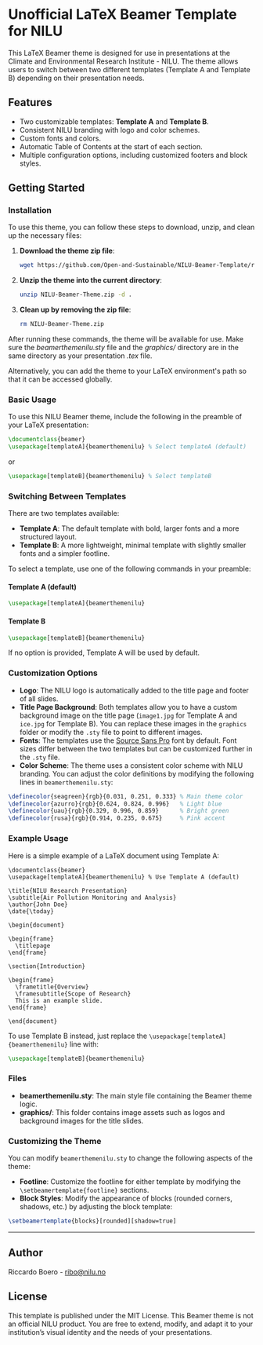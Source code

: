 # Unofficial LaTeX Beamer Template for NILU

This LaTeX Beamer theme is designed for use in presentations at the Climate and Environmental Research Institute - NILU. The theme allows users to switch between two different templates (Template A and Template B) depending on their presentation needs. 

## Features
- Two customizable templates: **Template A** and **Template B**.
- Consistent NILU branding with logo and color schemes.
- Custom fonts and colors.
- Automatic Table of Contents at the start of each section.
- Multiple configuration options, including customized footers and block styles.

## Getting Started

### Installation

To use this theme, you can follow these steps to download, unzip, and clean up the necessary files:

1. **Download the theme zip file**:
   ```bash
   wget https://github.com/Open-and-Sustainable/NILU-Beamer-Template/raw/main/NILU-Beamer-Theme.zip
   ```

2. **Unzip the theme into the current directory**:
   ```bash
   unzip NILU-Beamer-Theme.zip -d .
   ```

3. **Clean up by removing the zip file**:
   ```bash
   rm NILU-Beamer-Theme.zip
   ```

After running these commands, the theme will be available for use. Make sure the *beamerthemenilu.sty* file and the *graphics/* directory are in the same directory as your presentation *.tex* file.

Alternatively, you can add the theme to your LaTeX environment's path so that it can be accessed globally.

### Basic Usage

To use this NILU Beamer theme, include the following in the preamble of your LaTeX presentation:

```latex
\documentclass{beamer}
\usepackage[templateA]{beamerthemenilu} % Select templateA (default)
```

or

```latex
\usepackage[templateB]{beamerthemenilu} % Select templateB
```

### Switching Between Templates

There are two templates available:
- **Template A**: The default template with bold, larger fonts and a more structured layout.
- **Template B**: A more lightweight, minimal template with slightly smaller fonts and a simpler footline.

To select a template, use one of the following commands in your preamble:

#### Template A (default)
```latex
\usepackage[templateA]{beamerthemenilu}
```

#### Template B
```latex
\usepackage[templateB]{beamerthemenilu}
```

If no option is provided, Template A will be used by default.

### Customization Options

- **Logo**: The NILU logo is automatically added to the title page and footer of all slides.
- **Title Page Background**: Both templates allow you to have a custom background image on the title page (`image1.jpg` for Template A and `ice.jpg` for Template B). You can replace these images in the `graphics` folder or modify the `.sty` file to point to different images.
- **Fonts**: The templates use the [Source Sans Pro](https://fonts.google.com/specimen/Source+Sans+Pro) font by default. Font sizes differ between the two templates but can be customized further in the `.sty` file.
- **Color Scheme**: The theme uses a consistent color scheme with NILU branding. You can adjust the color definitions by modifying the following lines in `beamerthemenilu.sty`:
  
```latex
\definecolor{seagreen}{rgb}{0.031, 0.251, 0.333} % Main theme color
\definecolor{azurro}{rgb}{0.624, 0.824, 0.996}   % Light blue
\definecolor{uau}{rgb}{0.329, 0.996, 0.859}      % Bright green
\definecolor{rusa}{rgb}{0.914, 0.235, 0.675}     % Pink accent
```

### Example Usage

Here is a simple example of a LaTeX document using Template A:

```late
\documentclass{beamer}
\usepackage[templateA]{beamerthemenilu} % Use Template A (default)

\title{NILU Research Presentation}
\subtitle{Air Pollution Monitoring and Analysis}
\author{John Doe}
\date{\today}

\begin{document}

\begin{frame}
  \titlepage
\end{frame}

\section{Introduction}

\begin{frame}
  \frametitle{Overview}
  \framesubtitle{Scope of Research}
  This is an example slide.
\end{frame}

\end{document}
```

To use Template B instead, just replace the `\usepackage[templateA]{beamerthemenilu}` line with:

```latex
\usepackage[templateB]{beamerthemenilu}
```

### Files

- **beamerthemenilu.sty**: The main style file containing the Beamer theme logic.
- **graphics/**: This folder contains image assets such as logos and background images for the title slides.

### Customizing the Theme

You can modify `beamerthemenilu.sty` to change the following aspects of the theme:
- **Footline**: Customize the footline for either template by modifying the `\setbeamertemplate{footline}` sections.
- **Block Styles**: Modify the appearance of blocks (rounded corners, shadows, etc.) by adjusting the block template:

```latex
\setbeamertemplate{blocks}[rounded][shadow=true]
```
---
## Author
Riccardo Boero - ribo@nilu.no

## License
This template is published under the MIT License. This Beamer theme is not an official NILU product. You are free to extend, modify, and adapt it to your institution’s visual identity and the needs of your presentations.
